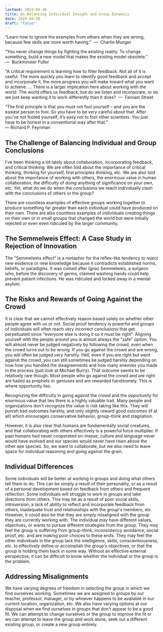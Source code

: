 ```yaml
---
lastmod: 2024-04-30
title: On Balancing Individual Insight and Group Dynamics
date: 2024-04-30
draft: "false"
---
```

“Learn how to ignore the examples from others when they are wrong, because few skills are more worth having.” 
—  Charlie Munger

“You never change things by fighting the existing reality. To change something, build a new model that makes the existing model obsolete.” 
—  Buckminster Fuller

"A critical requirement is learning how to filter feedback. Not all of it is useful. The more quickly you learn to identify good feedback and accept and incorporate it, the more progress you will make toward what you want to achieve. … There is a larger implication here about working with the world. The world offers us feedback, but do we listen and incorporate, or do we just keep wanting it to work differently than it does? 
—  Farnam Street

“The first principle is that you must not fool yourself – and you are the easiest person to fool. So you have to be very careful about that. After you’ve not fooled yourself, it’s easy not to fool other scientists. You just have to be honest in a conventional way after that.”    
— Richard P. Feynman

## The Challenge of Balancing Individual and Group Conclusions
I've been thinking a lot lately about collaboration, incorporating feedback, and critical thinking. We are often told about the importance of critical thinking, thinking for yourself, first principles thinking, etc. We are also told about the importance of working with others, the enormous value in human collaboration, the difficulty of doing anything of significance on your own, etc. Yet, what do we do when the conclusions we reach individually clash with the conclusions of others or the group?

There are countless examples of effective groups working together to produce something far greater than each individual could have produced on their own. There are also countless examples of individuals creating things on their own or in small groups that changed the world but were initially rejected or even even ridiculed by the larger community. 
## The Semmelweis Effect: A Case Study in Rejection of Innovation
The "Semmelweis effect" is a metaphor for the reflex-like tendency to reject new evidence or new knowledge because it contradicts established norms, beliefs, or paradigms. It was coined after Ignaz Semmelweis, a surgeon who, before the discovery of germs, claimed washing hands could help prevent patient infections. He was ridiculed and locked away in a mental asylum.
## The Risks and Rewards of Going Against the Crowd
It is clear that we cannot effectively reason based solely on whether other people agree with us or not. Social proof tendency is powerful and groups of individuals will often reach very incorrect conclusions that get perpetuated since "everyone else is doing it so it must be right". Aligning yourself with the people around you is almost always the "safe" option. You will almost never be judged negatively by following the crowd, even when the crowd turns out to be wrong. If you go against the crowd and are wrong, you will often be judged very harshly. Hell, even if you are right but went against the crowd, you can still sometimes be judged harshly depending on how how you handled the disagreements and how many enemies you made in the process (just look at Michael Burry). That outcome seems to be relatively rare though. Most people who go against the crowd and are right are hailed as prophets or geniuses and are rewarded handsomely. This is where opportunity lies.

Recognizing the difficulty in going against the crowd and the opportunity for enormous value that lies there is a highly valuable trait. Many people and organizations don't recognize the value in risk taking like this. They will punish bad outcomes harshly, and only slightly reward good outcomes (if at all) which encourages conservative behavior, group-think and stagnation.

However, it is also clear that humans are fundamentally social creatures, and that collaborating with others effectively is a powerful force multiplier. If past humans had never cooperated en-masse, culture and language never would have evolved and our species would never have risen above the other ape species. So, we want to collaborate, but we also need to leave space for individual reasoning and going against the grain. 
## Individual Differences
Some individuals will be better at working in groups and doing what others tell them to do. This can be simply a result of their personality, or as a result of a personal development based on feedback from others and frequent reflection. Some individuals will struggle to work in groups and take directions from others. This may be as a result of poor social skills, introversion, a lack of ability to reflect and incorporate feedback from others, inadequate trust and relationships with the group's members, etc. However, it could also be that they are simply misaligned with the group they are currently working with. The individual may have different values, objectives, or wants to pursue different strategies from the group. They may feel the group is suffering from group-think, inconsistency avoidance, social proof, etc. and are making poor choices to these ends. They may feel the other individuals in the group lack the intelligence, skills, conscientiousness, etc. to effectively define or accomplish the group's objectives, or that the group is holding them back in some way. Without an effective external perspective, it can be difficult to know whether the individual or the group is the problem.
## Addressing Misalignments
We have varying degrees of freedom in selecting the group in which we find ourselves working. Sometimes we are assigned to groups by our teacher, professor, manager, or by whoever happens to be available in our current location, organization, etc. We also have varying options at our disposal when we find ourselves in groups that don't appear to be a good fit. We can attempt to change ourselves or the group to improve the fit or we can attempt to leave the group and work alone, seek out a different existing group, or create a new group entirely.